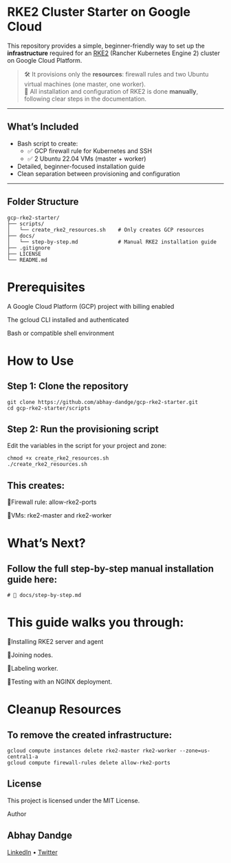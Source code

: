 # RKE2 Cluster Starter on Google Cloud

This repository provides a simple, beginner-friendly way to set up the **infrastructure** required for an [RKE2](https://docs.rke2.io/) (Rancher Kubernetes Engine 2) cluster on Google Cloud Platform.

> 🛠️ It provisions only the **resources**: firewall rules and two Ubuntu virtual machines (one master, one worker).  
> 🧠 All installation and configuration of RKE2 is done **manually**, following clear steps in the documentation.

---

## What’s Included

- Bash script to create:
  - ✅ GCP firewall rule for Kubernetes and SSH
  - ✅ 2 Ubuntu 22.04 VMs (master + worker)
- Detailed, beginner-focused installation guide
- Clean separation between provisioning and configuration

---

## Folder Structure

```text
gcp-rke2-starter/
├── scripts/
│   └── create_rke2_resources.sh    # Only creates GCP resources
├── docs/
│   └── step-by-step.md             # Manual RKE2 installation guide
├── .gitignore
├── LICENSE
└── README.md
```
# Prerequisites

A Google Cloud Platform (GCP) project with billing enabled

The gcloud CLI installed and authenticated

Bash or compatible shell environment

# How to Use
## Step 1: Clone the repository
```
git clone https://github.com/abhay-dandge/gcp-rke2-starter.git
cd gcp-rke2-starter/scripts
```
## Step 2: Run the provisioning script
Edit the variables in the script for your project and zone:
```
chmod +x create_rke2_resources.sh
./create_rke2_resources.sh
```
## This creates:

🔺Firewall rule: allow-rke2-ports

🔺VMs: rke2-master and rke2-worker
# What’s Next?
## Follow the full step-by-step manual installation guide here:
```
# 📘 docs/step-by-step.md
```
# This guide walks you through:

🔺Installing RKE2 server and agent

🔺Joining nodes.

🔺Labeling worker.

🔺Testing with an NGINX deployment.

# Cleanup Resources
## To remove the created infrastructure:
```
gcloud compute instances delete rke2-master rke2-worker --zone=us-central1-a
gcloud compute firewall-rules delete allow-rke2-ports
```
## License
This project is licensed under the MIT License.

Author

## Abhay Dandge

[LinkedIn](https://www.linkedin.com/in/abhaydandge)
 • [Twitter](https://x.com/ABHAYDPATIL96)
